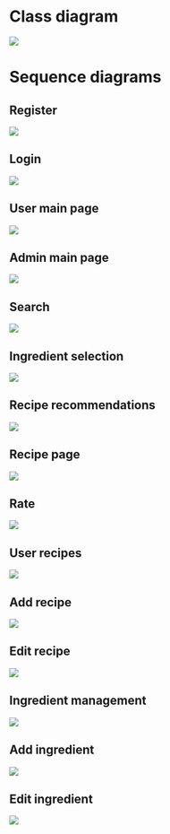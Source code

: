 # Class diagram

![](uml/requirements/ClassDiagram.png)

# Sequence diagrams

## Register

![](uml/requirements/RegisterSequence.png)

## Login

![](uml/requirements/LoginSequence.png)

## User main page

![](uml/requirements/UserMainPageSequence.png)

## Admin main page

![](uml/requirements/AdminMainPageSequence.png)

## Search

![](uml/requirements/SearchSequence.png)

## Ingredient selection

![](uml/requirements/IngredientSelectionSequence.png)

## Recipe recommendations

![](uml/requirements/RecipeRecommendationsSequence.png)

## Recipe page

![](uml/requirements/RecipePageSequence.png)

## Rate

![](uml/requirements/RateSequence.png)

## User recipes

![](uml/requirements/UserRecipesSequence.png)

## Add recipe

![](uml/requirements/AddRecipeSequence.png)

## Edit recipe

![](uml/requirements/EditRecipeSequence.png)

## Ingredient management

![](uml/requirements/IngredientManagementSequence.png)

## Add ingredient

![](uml/requirements/AddIngredientSequence.png)

## Edit ingredient

![](uml/requirements/EditIngredientSequence.png)